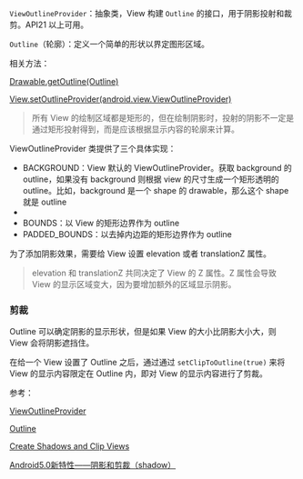 `ViewOutlineProvider`：抽象类，View 构建 `Outline` 的接口，用于阴影投射和裁剪。API21 以上可用。

`Outline`（轮廓）：定义一个简单的形状以界定图形区域。

相关方法：

[Drawable.getOutline(Outline)](https://developer.android.com/reference/android/graphics/drawable/Drawable.html#getOutline(android.graphics.Outline))

[View.setOutlineProvider(android.view.ViewOutlineProvider)](https://developer.android.com/reference/android/view/View.html#setOutlineProvider(android.view.ViewOutlineProvider))



> 所有 View 的绘制区域都是矩形的，但在绘制阴影时，投射的阴影不一定是通过矩形投射得到，而是应该根据显示内容的轮廓来计算。

ViewOutlineProvider 类提供了三个具体实现：

* BACKGROUND：View 默认的 ViewOutlineProvider。获取 background 的 outline，如果没有 background 则根据 view 的尺寸生成一个矩形透明的 outline。比如，background 是一个 shape 的 drawable，那么这个 shape 就是 outline
* 
* BOUNDS：以 View 的矩形边界作为 outline
* PADDED_BOUNDS：以去掉内边距的矩形边界作为 outline



为了添加阴影效果，需要给 View 设置 elevation 或者 translationZ 属性。

> elevation 和 translationZ 共同决定了 View 的 Z 属性。Z 属性会导致 View 的显示区域变大，因为要增加额外的区域显示阴影。



### 剪裁

Outline 可以确定阴影的显示形状，但是如果 View 的大小比阴影大小大，则 View 会将阴影遮挡住。

在给一个 View 设置了 Outline 之后，通过通过 `setClipToOutline(true)` 来将 View 的显示内容限定在 Outline 内，即对 View 的显示内容进行了剪裁。

参考：

[ViewOutlineProvider](https://developer.android.com/reference/android/view/ViewOutlineProvider.html)

[Outline](https://developer.android.com/reference/android/graphics/Outline.html)

[Create Shadows and Clip Views](https://developer.android.com/training/material/shadows-clipping)

[Android5.0新特性——阴影和剪裁（shadow）](https://www.cnblogs.com/McCa/p/4465597.html)

